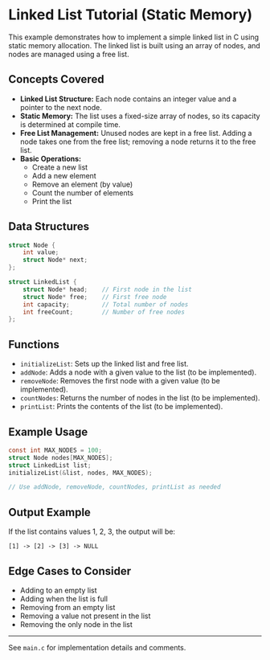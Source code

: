 # Linked List Tutorial (Static Memory)

This example demonstrates how to implement a simple linked list in C using static memory allocation. The linked list is built using an array of nodes, and nodes are managed using a free list.

## Concepts Covered

- **Linked List Structure:** Each node contains an integer value and a pointer to the next node.
- **Static Memory:** The list uses a fixed-size array of nodes, so its capacity is determined at compile time.
- **Free List Management:** Unused nodes are kept in a free list. Adding a node takes one from the free list; removing a node returns it to the free list.
- **Basic Operations:**
  - Create a new list
  - Add a new element
  - Remove an element (by value)
  - Count the number of elements
  - Print the list

## Data Structures

```c
struct Node {
    int value;
    struct Node* next;
};

struct LinkedList {
    struct Node* head;    // First node in the list
    struct Node* free;    // First free node
    int capacity;         // Total number of nodes
    int freeCount;        // Number of free nodes
};
```

## Functions

- `initializeList`: Sets up the linked list and free list.
- `addNode`: Adds a node with a given value to the list (to be implemented).
- `removeNode`: Removes the first node with a given value (to be implemented).
- `countNodes`: Returns the number of nodes in the list (to be implemented).
- `printList`: Prints the contents of the list (to be implemented).

## Example Usage

```c
const int MAX_NODES = 100;
struct Node nodes[MAX_NODES];
struct LinkedList list;
initializeList(&list, nodes, MAX_NODES);

// Use addNode, removeNode, countNodes, printList as needed
```

## Output Example

If the list contains values 1, 2, 3, the output will be:
```
[1] -> [2] -> [3] -> NULL
```

## Edge Cases to Consider

- Adding to an empty list
- Adding when the list is full
- Removing from an empty list
- Removing a value not present in the list
- Removing the only node in the list

---

See `main.c` for implementation details and comments.